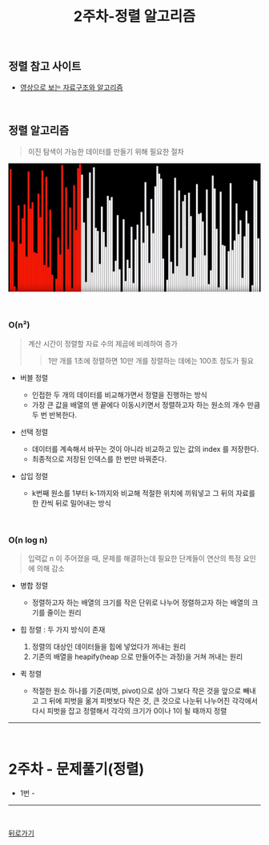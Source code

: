 <div align=center>

# 2주차-정렬 알고리즘

</div>

<br>

## 정렬 참고 사이트
- [영상으로 보는 자료구조와 알고리즘](https://visualgo.net/ko)

<br>

## 정렬 알고리즘
> 이진 탐색이 가능한 데이터를 만들기 위해 필요한 절차

<div align=center>

[![Video](img/01.JPG)](https://www.youtube.com/watch?v=kPRA0W1kECg)

</div>

<br>

### O(n²)
> 계산 시간이 정렬할 자료 수의 제곱에 비례하여 증가
>> 1만 개를 1초에 정렬하면 10만 개를 정렬하는 데에는 100초 정도가 필요

- 버블 정렬
  - 인접한 두 개의 데이터를 비교해가면서 정렬을 진행하는 방식
  - 가장 큰 값을 배열의 맨 끝에다 이동시키면서 정렬하고자 하는 원소의 개수 만큼 두 번 반복한다.

- 선택 정렬
  - 데이터를 계속해서 바꾸는 것이 아니라 비교하고 있는 값의 index 를 저장한다.
  - 최종적으로 저장된 인덱스를 한 번만 바꿔준다.

- 삽입 정렬
  - k번째 원소를 1부터 k-1까지와 비교해 적절한 위치에 끼워넣고 그 뒤의 자료를 한 칸씩 뒤로 밀어내는 방식

<br>

### O(n log n)
> 입력값 n 이 주어졌을 때, 문제를 해결하는데 필요한 단계들이 연산의 특정 요인에 의해 감소

- 병합 정렬
  - 정렬하고자 하는 배열의 크기를 작은 단위로 나누어 정렬하고자 하는 배열의 크기를 줄이는 원리

- 힙 정렬 : 두 가지 방식이 존재
  1. 정렬의 대상인 데이터들을 힙에 넣었다가 꺼내는 원리
  2. 기존의 배열을 heapify(heap 으로 만들어주는 과정)을 거쳐 꺼내는 원리

- 퀵 정렬
  - 적절한 원소 하나를 기준(피벗, pivot)으로 삼아 그보다 작은 것을 앞으로 빼내고 그 뒤에 피벗을 옮겨 피벗보다 작은 것, 큰 것으로 나눈뒤 나누어진 각각에서 다시 피벗을 잡고 정렬해서 각각의 크기가 0이나 1이 될 때까지 정렬

<hr>
<br>

# 2주차 - 문제풀기(정렬)
- 1번 - 

<hr>
<br>

[뒤로가기](../curriculum.md)

<br>